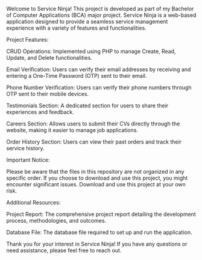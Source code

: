 Welcome to Service Ninja! This project is developed as part of my Bachelor of Computer Applications (BCA) major project. Service Ninja is a web-based application designed to provide a seamless service management experience with a variety of features and functionalities.

Project Features:

CRUD Operations: Implemented using PHP to manage Create, Read, Update, and Delete functionalities.

Email Verification: Users can verify their email addresses by receiving and entering a One-Time Password (OTP) sent to their email.

Phone Number Verification: Users can verify their phone numbers through OTP sent to their mobile devices.

Testimonials Section: A dedicated section for users to share their experiences and feedback.

Careers Section: Allows users to submit their CVs directly through the website, making it easier to manage job applications.

Order History Section: Users can view their past orders and track their service history.

Important Notice:

Please be aware that the files in this repository are not organized in any specific order. If you choose to download and use this project, you might encounter significant issues. Download and use this project at your own risk.

Additional Resources:

Project Report: The comprehensive project report detailing the development process, methodologies, and outcomes.

Database File: The database file required to set up and run the application.

Thank you for your interest in Service Ninja! If you have any questions or need assistance, please feel free to reach out.
